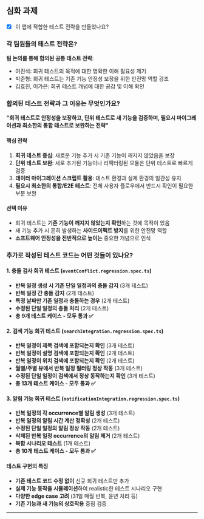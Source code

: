 ## 심화 과제

- [x] 이 앱에 적합한 테스트 전략을 만들었나요?

### 각 팀원들의 테스트 전략은?

**팀 논의를 통해 합의된 공통 테스트 전략**:

- 여진석: 회귀 테스트의 목적에 대한 명확한 이해 필요성 제기
- 박준형: 회귀 테스트는 기존 기능 안정성 보장을 위한 안전망 역할 강조
- 김효진, 이가은: 회귀 테스트 개념에 대한 공감 및 이해 확인

### 합의된 테스트 전략과 그 이유는 무엇인가요?

**"회귀 테스트로 안정성을 보장하고, 단위 테스트로 새 기능을 검증하며, 필요시 마이그레이션과 최소한의 통합 테스트로 보완하는 전략"**

#### 핵심 전략

1. **회귀 테스트 중심**: 새로운 기능 추가 시 기존 기능이 깨지지 않았음을 보장
2. **단위 테스트 보완**: 새로 추가된 기능이나 리팩터링된 모듈은 단위 테스트로 빠르게 검증
3. **데이터 마이그레이션 스크립트 활용**: 테스트 환경과 실제 환경의 일관성 유지
4. **필요시 최소한의 통합/E2E 테스트**: 전체 사용자 플로우에서 반드시 확인이 필요한 부분 보완

#### 선택 이유

- 회귀 테스트는 **기존 기능이 깨지지 않았는지 확인**하는 것에 목적이 있음
- 새 기능 추가 시 흔히 발생하는 **사이드이펙트 방지**를 위한 안전망 역할
- **소프트웨어 안정성을 전반적으로 높이는** 중요한 개념으로 인식

### 추가로 작성된 테스트 코드는 어떤 것들이 있나요?

#### 1. 충돌 검사 회귀 테스트 (`eventConflict.regression.spec.ts`)

- **반복 일정 생성 시 기존 단일 일정과의 충돌 감지** (3개 테스트)
- **반복 일정 간 충돌 감지** (2개 테스트)
- **특정 날짜만 기존 일정과 충돌하는 경우** (2개 테스트)
- **수정된 단일 일정의 충돌 처리** (2개 테스트)
- **총 9개 테스트 케이스 - 모두 통과 ✅**

#### 2. 검색 기능 회귀 테스트 (`searchIntegration.regression.spec.ts`)

- **반복 일정이 제목 검색에 포함되는지 확인** (3개 테스트)
- **반복 일정이 설명 검색에 포함되는지 확인** (2개 테스트)
- **반복 일정이 위치 검색에 포함되는지 확인** (2개 테스트)
- **월별/주별 뷰에서 반복 일정 필터링 정상 작동** (3개 테스트)
- **수정된 단일 일정이 검색에서 정상 동작하는지 확인** (3개 테스트)
- **총 13개 테스트 케이스 - 모두 통과 ✅**

#### 3. 알림 기능 회귀 테스트 (`notificationIntegration.regression.spec.ts`)

- **반복 일정의 각 occurrence별 알림 생성** (3개 테스트)
- **반복 일정의 알림 시간 계산 정확성** (2개 테스트)
- **수정된 단일 일정의 알림 정상 작동** (2개 테스트)
- **삭제된 반복 일정 occurrence의 알림 제거** (2개 테스트)
- **복합 시나리오 테스트** (1개 테스트)
- **총 10개 테스트 케이스 - 모두 통과 ✅**

#### 테스트 구현의 특징

- **기존 테스트 코드 수정 없이** 신규 회귀 테스트만 추가
- **실제 기능 동작을 시뮬레이션**하여 realistic한 테스트 시나리오 구현
- **다양한 edge case 고려** (31일 매월 반복, 윤년 처리 등)
- **기존 기능과 새 기능의 상호작용** 중점 검증

---
